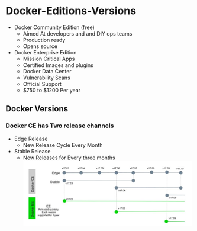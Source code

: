 
# Docker-Editions-Versions

-  Docker Community Edition (free)
   - Aimed At developers and and DIY ops teams
   - Production ready
	- Opens source
-  Docker Enterprise Edition
   - Mission Critical Apps  
   - Certified Images and plugins
   - Docker Data Center
   - Vulnerability Scans
   - Official Support
   -  $750 to $1200 Per year

## Docker Versions
### Docker CE has Two release channels
- Edge Release
	- New Release Cycle Every Month
- Stable Release
	- New Releases for Every three months
![Version Chart](https://github.com/venu-shastri/dockerknowledge/blob/master/images.JPG)

<!--stackedit_data:
eyJoaXN0b3J5IjpbMTcyMzczNTA3NiwtMTI2NjkyMzgwMywxOT
E5ODUyNzQ1LDExNzMxNjE5NzFdfQ==
-->